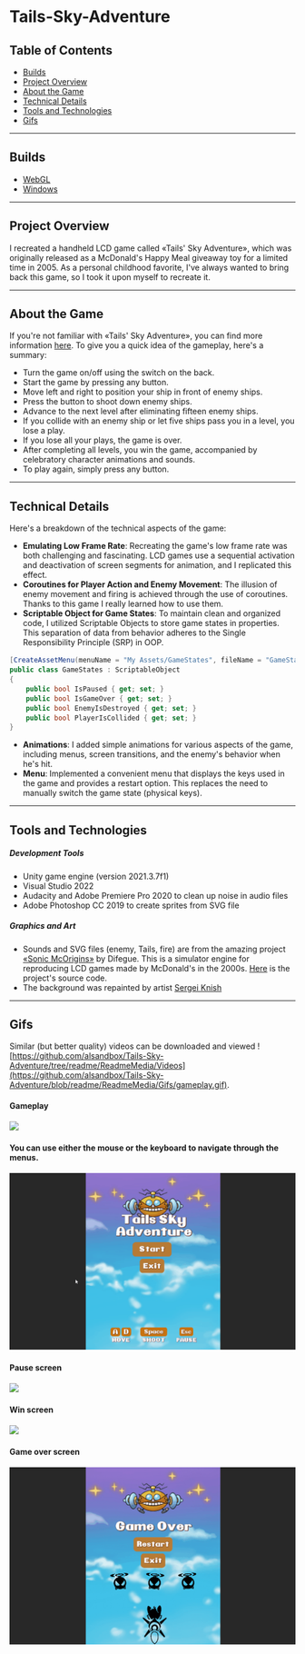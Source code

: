 # Tails-Sky-Adventure

## Table of Contents
* [Builds](#builds)
* [Project Overview](#project-overview)
* [About the Game](#about-the-game)
* [Technical Details](#technical-details)
* [Tools and Technologies](#tools-and-technologies)
* [Gifs](#gifs)

------
## Builds
* [WebGL](https://alsandbox.github.io/Tails-Sky-Adventure/)
* [Windows](https://github.com/alsandbox/Tails-Sky-Adventure/releases/tag/v0.2)

------
## Project Overview
I recreated a handheld LCD game called «Tails' Sky Adventure», which was originally released as a McDonald's Happy Meal giveaway toy for a limited time in 2005. As a personal childhood favorite, I've always wanted to bring back this game, so I took it upon myself to recreate it.

------
## About the Game
If you're not familiar with «Tails' Sky Adventure», you can find more information [here](https://sonic.fandom.com/wiki/Tails_Sky_Adventure). To give you a quick idea of the gameplay, here's a summary:
* Turn the game on/off using the switch on the back.
* Start the game by pressing any button.
* Move left and right to position your ship in front of enemy ships.
* Press the button to shoot down enemy ships.
* Advance to the next level after eliminating fifteen enemy ships.
* If you collide with an enemy ship or let five ships pass you in a level, you lose a play.
* If you lose all your plays, the game is over.
* After completing all levels, you win the game, accompanied by celebratory character animations and sounds.
* To play again, simply press any button.

------
## Technical Details
Here's a breakdown of the technical aspects of the game:
* **Emulating Low Frame Rate**: Recreating the game's low frame rate was both challenging and fascinating. LCD games use a sequential activation and deactivation of screen segments for animation, and I replicated this effect.
* **Coroutines for Player Action and Enemy Movement**: The illusion of enemy movement and firing is achieved through the use of coroutines. Thanks to this game I really learned how to use them.
* **Scriptable Object for Game States**: To maintain clean and organized code, I utilized Scriptable Objects to store game states in properties. This separation of data from behavior adheres to the Single Responsibility Principle (SRP) in OOP.
```csharp
[CreateAssetMenu(menuName = "My Assets/GameStates", fileName = "GameStates")]
public class GameStates : ScriptableObject
{
    public bool IsPaused { get; set; }
    public bool IsGameOver { get; set; }
    public bool EnemyIsDestroyed { get; set; }
    public bool PlayerIsCollided { get; set; }
}
```
* **Animations**: I added simple animations for various aspects of the game, including menus, screen transitions, and the enemy's behavior when he's hit.
* **Menu**: Implemented a convenient menu that displays the keys used in the game and provides a restart option. This replaces the need to manually switch the game state (physical keys).

------
## Tools and Technologies
##### Development Tools
* Unity game engine (version 2021.3.7f1)
* Visual Studio 2022
* Audacity and Adobe Premiere Pro 2020 to clean up noise in audio files
* Adobe Photoshop CC 2019 to create sprites from SVG file

##### Graphics and Art
* Sounds and SVG files (enemy, Tails, fire) are from the amazing project [«Sonic McOrigins»](https://tvc-16.science/mcorigins.html) by Difegue. This is a simulator engine for reproducing LCD games made by McDonald's in the 2000s. [Here](https://github.com/Difegue/LCDonald) is the project's source code.
* The background was repainted by artist [Sergei Knish](https://www.artstation.com/sergeiknish)

------
## Gifs
Similar (but better quality) videos can be downloaded and viewed ![https://github.com/alsandbox/Tails-Sky-Adventure/tree/readme/ReadmeMedia/Videos](https://github.com/alsandbox/Tails-Sky-Adventure/blob/readme/ReadmeMedia/Gifs/gameplay.gif).

#### Gameplay
![](https://github.com/alsandbox/Tails-Sky-Adventure/blob/readme/ReadmeMedia/Gifs/gameplay.gif)


#### You can use either the mouse or the keyboard to navigate through the menus.
![](https://github.com/alsandbox/Tails-Sky-Adventure/blob/readme/ReadmeMedia/Gifs/mouse-keyboards.gif)


#### Pause screen
![](https://github.com/alsandbox/Tails-Sky-Adventure/blob/readme/ReadmeMedia/Gifs/pause-screen.gif)


#### Win screen
![](https://github.com/alsandbox/Tails-Sky-Adventure/blob/readme/ReadmeMedia/Gifs/win-screen.gif)


#### Game over screen
![](https://github.com/alsandbox/Tails-Sky-Adventure/blob/readme/ReadmeMedia/Gifs/gameover-screen.gif)


